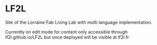# LF2L
Site of the Lorraine Fab Living Lab with multi language implementation.

Currently on edit mode for content only accessible through lf2l.github.io/LF2L
but once deployed will be visible at lf2l.fr
